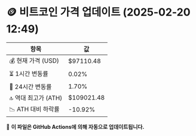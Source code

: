 # 🪙 비트코인 가격 업데이트 (2025-02-20 12:49)

| 항목                | 값 |
|--------------------|----------------|
| 💰 현재 가격 (USD) | $97110.48 |
| ⏳ 1시간 변동률    | 0.02% |
| 📆 24시간 변동률   | 1.70% |
| 🔝 역대 최고가 (ATH) | $109021.48 |
| 📉 ATH 대비 하락률 | -10.92% |

🔄 **이 파일은 GitHub Actions에 의해 자동으로 업데이트됩니다.**
